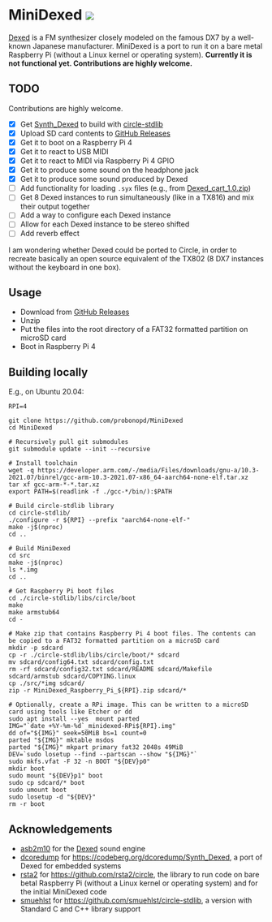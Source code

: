 # MiniDexed ![](https://github.com/probonopd/MiniDexed/actions/workflows/build.yml/badge.svg)

[Dexed](https://asb2m10.github.io/dexed/) is a FM synthesizer closely modeled on the famous DX7 by a well-known Japanese manufacturer. MiniDexed is a port to run it on a bare metal Raspberry Pi (without a Linux kernel or operating system). __Currently it is not functional yet. Contributions are highly welcome.__

## TODO

 Contributions are highly welcome.

- [x] Get [Synth_Dexed](https://codeberg.org/dcoredump/Synth_Dexed) to build with [circle-stdlib](https://github.com/smuehlst/circle-stdlib)
- [x] Upload SD card contents to [GitHub Releases](../../releases)
- [x] Get it to boot on a Raspberry Pi 4
- [x] Get it to react to USB MIDI
- [x] Get it to react to MIDI via Raspberry Pi 4 GPIO
- [x] Get it to produce some sound on the headphone jack
- [x] Get it to produce some sound produced by Dexed
- [ ] Add functionality for loading `.syx` files (e.g., from [Dexed_cart_1.0.zip](http://hsjp.eu/downloads/Dexed/Dexed_cart_1.0.zip))
- [ ] Get 8 Dexed instances to run simultaneously (like in a TX816) and mix their output together
- [ ] Add a way to configure each Dexed instance
- [ ] Allow for each Dexed instance to be stereo shifted
- [ ] Add reverb effect

I am wondering whether Dexed could be ported to Circle, in order to recreate basically an open source equivalent of the TX802 (8 DX7 instances without the keyboard in one box).

## Usage

* Download from [GitHub Releases](../../releases)
* Unzip
* Put the files into the root directory of a FAT32 formatted partition on microSD card
* Boot in Raspberry Pi 4

## Building locally

E.g., on Ubuntu 20.04:

```
RPI=4

git clone https://github.com/probonopd/MiniDexed
cd MiniDexed

# Recursively pull git submodules
git submodule update --init --recursive

# Install toolchain
wget -q https://developer.arm.com/-/media/Files/downloads/gnu-a/10.3-2021.07/binrel/gcc-arm-10.3-2021.07-x86_64-aarch64-none-elf.tar.xz
tar xf gcc-arm-*-*.tar.xz 
export PATH=$(readlink -f ./gcc-*/bin/):$PATH

# Build circle-stdlib library
cd circle-stdlib/
./configure -r ${RPI} --prefix "aarch64-none-elf-"
make -j$(nproc)
cd ..

# Build MiniDexed
cd src
make -j$(nproc)
ls *.img
cd ..

# Get Raspberry Pi boot files
cd ./circle-stdlib/libs/circle/boot
make
make armstub64
cd -

# Make zip that contains Raspberry Pi 4 boot files. The contents can be copied to a FAT32 formatted partition on a microSD card
mkdir -p sdcard
cp -r ./circle-stdlib/libs/circle/boot/* sdcard
mv sdcard/config64.txt sdcard/config.txt
rm -rf sdcard/config32.txt sdcard/README sdcard/Makefile sdcard/armstub sdcard/COPYING.linux
cp ./src/*img sdcard/
zip -r MiniDexed_Raspberry_Pi_${RPI}.zip sdcard/*

# Optionally, create a RPi image. This can be written to a microSD card using tools like Etcher or dd
sudo apt install --yes  mount parted
IMG="`date +%Y-%m-%d`_minidexed-RPi${RPI}.img"
dd of="${IMG}" seek=50MiB bs=1 count=0
parted "${IMG}" mktable msdos
parted "${IMG}" mkpart primary fat32 2048s 49MiB
DEV=`sudo losetup --find --partscan --show "${IMG}"`
sudo mkfs.vfat -F 32 -n BOOT "${DEV}p0"
mkdir boot
sudo mount "${DEV}p1" boot
sudo cp sdcard/* boot
sudo umount boot
sudo losetup -d "${DEV}"
rm -r boot
```

## Acknowledgements

* [asb2m10](https://github.com/asb2m10/dexed) for the [Dexed](https://github.com/asb2m10/dexed) sound engine
* [dcoredump](https://github.com/dcoredump) for https://codeberg.org/dcoredump/Synth_Dexed, a port of Dexed for embedded systems
* [rsta2](https://github.com/rsta2) for https://github.com/rsta2/circle, the library to run code on bare betal Raspberry Pi (without a Linux kernel or operating system) and for the initial MiniDexed code 
* [smuehlst](https://github.com/smuehlst) for https://github.com/smuehlst/circle-stdlib, a version with Standard C and C++ library support
